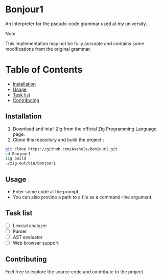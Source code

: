 # Bonjour1  
An interpreter for the pseudo-code grammar used at my university.
> [!Note]
> This implementation may not be fully accurate and contains some modifications from the original grammar.
# Table of Contents  
  * [Installation](#installation)
  * [Usage](#usage)
  * [Task list](#task-list)
  * [Contributing](#contributing)
## Installation
1) Download and intall Zig from the official [Zig Programming Language](https://ziglang.org/learn/) page.
2) Clone this repository and build the project :
```bash
git clone https://github.com/Asahela/Bonjour1.git
cd Bonjour1
zig build
./zig-out/bin/Bonjour1
```
## Usage
- Enter some code at the prompt.
- You can also provide a path to a file as a command-line argument.
## Task list
- [ ] Lexical analyzer
- [ ] Parser
- [ ] AST evaluator
- [ ] Web browser support
## Contributing
Feel free to explore the source code and contribute to the project.
